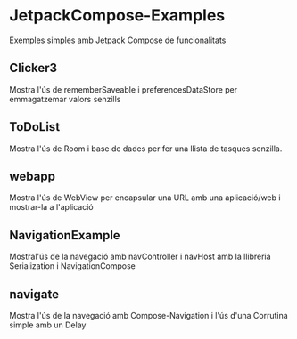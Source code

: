 # JetpackCompose-Examples
Exemples simples amb Jetpack Compose de funcionalitats

## Clicker3
Mostra l'ús de rememberSaveable i preferencesDataStore per emmagatzemar valors senzills

## ToDoList
Mostra l'ús de Room i base de dades per fer una llista de tasques senzilla.

## webapp
Mostra l'ús de WebView per encapsular una URL amb una aplicació/web i mostrar-la a l'aplicació

## NavigationExample
Mostral'ús de la navegació amb navController i navHost amb la llibreria Serialization i NavigationCompose

## navigate
Mostra l'ús de la navegació amb Compose-Navigation i l'ús d'una Corrutina simple amb un Delay
